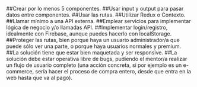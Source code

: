 ##Crear por lo menos 5 componentes.
##Usar input y output para pasar datos entre componentes.
##Usar las rutas.
##Utilizar Redux o Contexto.
##Llamar mínimo a una API externa.
##Emplear servicios para implementar lógica de negocio y/o llamadas API.
##Implementar login/registro, idealmente con Firebase, aunque puedes hacerlo con localStorage.
##Proteger las rutas, bien porque haya un usuario administrador/a que puede sólo ver una parte, o porque haya usuarios normales y premium.
##La solución tiene que estar bien maquetada y ser responsive.
##La solución debe estar operativa libre de bugs, pudiendo el mentor/a realizar un flujo de usuario completo (una acción concreta, si por ejemplo es un e-commerce, sería hacer el proceso de compra entero, desde que entra en la web hasta que va al pago).
